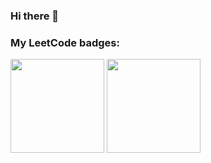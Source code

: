 ### Hi there 👋

### My LeetCode badges:
<img src="https://github.com/SynapticWhisper/SynapticWhisper/assets/145215780/6080d12c-20e1-459c-815c-675182b5066c" width=150>
<img src="https://github.com/SynapticWhisper/SynapticWhisper/assets/145215780/20462f6a-fc9c-42bb-ac41-62679b091b29" width=150>

<!--
**SynapticWhisper/SynapticWhisper** is a ✨ _special_ ✨ repository because its `README.md` (this file) appears on your GitHub profile.

Here are some ideas to get you started:

- 🔭 I’m currently working on ...
- 🌱 I’m currently learning ...
- 👯 I’m looking to collaborate on ...
- 🤔 I’m looking for help with ...
- 💬 Ask me about ...
- 📫 How to reach me: ...
- 😄 Pronouns: ...
- ⚡ Fun fact: ...
-->
